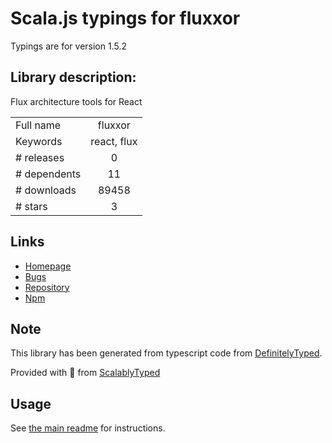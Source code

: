 
# Scala.js typings for fluxxor

Typings are for version 1.5.2

## Library description:
Flux architecture tools for React

|                    |                 |
| ------------------ | :-------------: |
| Full name          | fluxxor |
| Keywords           | react, flux |
| # releases         | 0 |
| # dependents       | 11 |
| # downloads        | 89458 |
| # stars            | 3 |

## Links
- [Homepage](https://github.com/BinaryMuse/fluxxor#readme)
- [Bugs](https://github.com/BinaryMuse/fluxxor/issues)
- [Repository](https://github.com/BinaryMuse/fluxxor)
- [Npm](https://www.npmjs.com/package/fluxxor)
    


## Note
This library has been generated from typescript code from [DefinitelyTyped](https://definitelytyped.org).

Provided with :purple_heart: from [ScalablyTyped](https://github.com/oyvindberg/ScalablyTyped)

## Usage
See [the main readme](../../readme.md) for instructions.


